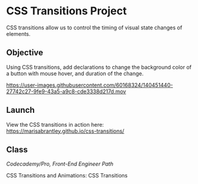 # CSS Transitions Project

CSS transitions allow us to control the timing of visual state changes of elements.

## Objective

Using CSS transitions, add declarations to change the background color of a button with mouse hover, and duration of the change.

https://user-images.githubusercontent.com/60168324/140451440-27742c27-9fe9-43a5-a9c8-cde3338d217d.mov

## Launch

View the CSS transitions in action here: https://marisabrantley.github.io/css-transitions/

## Class
*Codecademy/Pro, Front-End Engineer Path*

CSS Transitions and Animations: CSS Transitions
